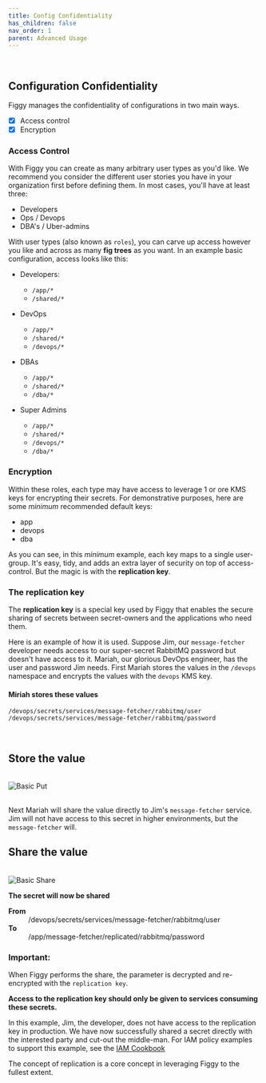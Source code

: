 ```yaml
---
title: Config Confidentiality
has_children: false
nav_order: 1
parent: Advanced Usage
---
```

<br/>

## Configuration Confidentiality

Figgy manages the confidentiality of configurations in two main ways.
- [x] Access control
- [x] Encryption

### Access Control

With Figgy you can create as many arbitrary user types as you'd like. We recommend you consider the different user stories
you have in your organization first before defining them. In most cases, you'll have at least three:

* Developers
* Ops / Devops
* DBA's / Uber-admins

With user types (also known as `roles`), you can carve up access however you like and across as many **fig trees** as you want. In
an example basic configuration, access looks like this:

- Developers:
    - `/app/*`
    - `/shared/*`
  
- DevOps
    - `/app/*`
    - `/shared/*`
    - `/devops/*`
    
- DBAs
    - `/app/*`
    - `/shared/*`
    - `/dba/*`
    
- Super Admins
   - `/app/*`
   - `/shared/*`
   - `/devops/*`
   - `/dba/*`
    
### Encryption

Within these roles, each type may have access to leverage 1 or ore KMS keys for encrypting their secrets. For demonstrative
purposes, here are some _minimum_ recommended default keys:

* app
* devops
* dba

As you can see, in this _minimum_ example, each key maps to a single user-group. It's easy, tidy, and adds an extra
layer of security on top of access-control. But the magic is with the **replication key**.

### **The replication key**
The **replication key** is a special key used by Figgy that enables the secure sharing of secrets between secret-owners
and the applications who need them. 

Here is an example of how it is used. Suppose Jim, our `message-fetcher` developer needs access to our super-secret 
RabbitMQ password but doesn't have access to it. Mariah, our glorious DevOps engineer, has the user 
and password Jim needs. First Mariah stores the values in the `/devops` namespace and encrypts the values with the 
`devops` KMS key.

#### Miriah stores these values
    /devops/secrets/services/message-fetcher/rabbitmq/user
    /devops/secrets/services/message-fetcher/rabbitmq/password

<br/>

## **Store the value**
<br/><img src="/docs/assets/images/gifs/basics-put.gif" alt="Basic Put" class="gif"><br/>
<br/>

Next Mariah will share the value directly to Jim's `message-fetcher` service. Jim will not have access to this
secret in higher environments, but the `message-fetcher` will. 

## **Share the value**
<br/><img src="/docs/assets/images/gifs/basics-share.gif" alt="Basic Share" class="gif"><br/>

**The secret will now be shared**

<dl>
<dt><b>From</b></dt>
<dd>/devops/secrets/services/message-fetcher/rabbitmq/user</dd>
<dt><b>To</b></dt>
<dd>/app/message-fetcher/replicated/rabbitmq/password</dd>
</dl>

### Important:
When Figgy performs the share, the parameter is decrypted and re-encrypted with the `replication key`. 

**Access to the replication key should only be given to services consuming these secrets.**

In this example, Jim, the developer, does not have access to the replication key in production. We have now successfully shared a secret 
directly with the interested party and cut-out the middle-man. For IAM policy examples to support this example, 
see the [IAM Cookbook](/docs/advanced/iam-cookbook.html)

The concept of replication is a core concept in leveraging Figgy to the fullest extent. 
